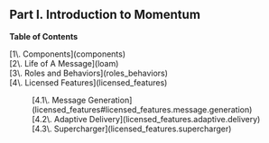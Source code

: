 ## Part I. Introduction to Momentum

**Table of Contents**

<dl class="toc">

<dt>[1\. Components](components)</dt>

<dt>[2\. Life of A Message](loam)</dt>

<dt>[3\. Roles and Behaviors](roles_behaviors)</dt>

<dt>[4\. Licensed Features](licensed_features)</dt>

<dd>

<dl>

<dt>[4.1\. Message Generation](licensed_features#licensed_features.message.generation)</dt>

<dt>[4.2\. Adaptive Delivery](licensed_features.adaptive.delivery)</dt>

<dt>[4.3\. Supercharger](licensed_features.supercharger)</dt>

</dl>

</dd>

</dl>
